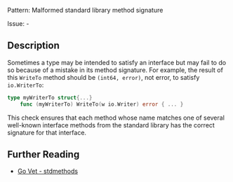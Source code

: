 Pattern: Malformed standard library method signature

Issue: -

## Description

Sometimes a type may be intended to satisfy an interface but may fail to
do so because of a mistake in its method signature.
For example, the result of this `WriteTo` method should be `(int64, error)`,
not error, to satisfy `io.WriterTo`:

```go
type myWriterTo struct{...}
	func (myWriterTo) WriteTo(w io.Writer) error { ... }
```	

This check ensures that each method whose name matches one of several
well-known interface methods from the standard library has the correct
signature for that interface.


## Further Reading

* [Go Vet - stdmethods](https://golang.org/cmd/vet/)
